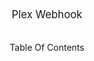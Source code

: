 <html>
 <big><bold><center>Plex Webhook</big></bold></center>
<br/>
<br/>
<center><bold>Table Of Contents</bold></center>
</html>
